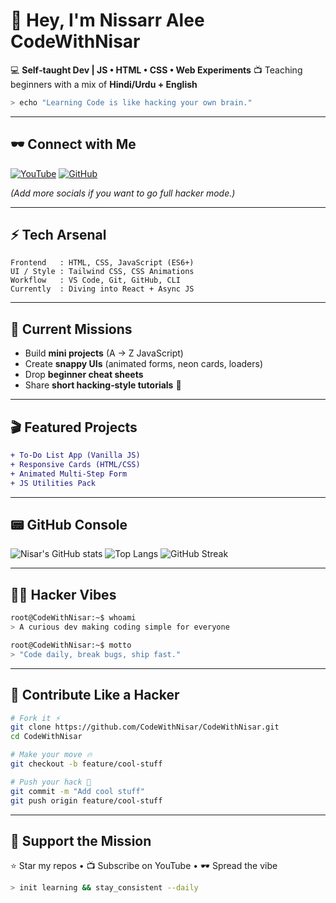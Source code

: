 # 👾 Hey, I'm Nissarr Alee **CodeWithNisar**

💻 **Self‑taught Dev | JS • HTML • CSS • Web Experiments**
📺 Teaching beginners with a mix of **Hindi/Urdu + English**

```bash
> echo "Learning Code is like hacking your own brain."
```

---

## 🕶️ Connect with Me

[![YouTube](https://img.shields.io/badge/YouTube-CodeWithNisar-red?style=for-the-badge\&logo=youtube)](https://www.youtube.com/@CodeWithNisar)
[![GitHub](https://img.shields.io/badge/GitHub-CodeWithNisar-black?style=for-the-badge\&logo=github)](https://github.com/CodeWithNisar)

*(Add more socials if you want to go full hacker mode.)*

---

## ⚡ Tech Arsenal

```text
Frontend   : HTML, CSS, JavaScript (ES6+)
UI / Style : Tailwind CSS, CSS Animations
Workflow   : VS Code, Git, GitHub, CLI
Currently  : Diving into React + Async JS
```

---

## 🔮 Current Missions

* Build **mini projects** (A → Z JavaScript)
* Create **snappy UIs** (animated forms, neon cards, loaders)
* Drop **beginner cheat sheets**
* Share **short hacking‑style tutorials** 🔐

---

## 🎬 Featured Projects

```diff
+ To‑Do List App (Vanilla JS)
+ Responsive Cards (HTML/CSS)
+ Animated Multi‑Step Form
+ JS Utilities Pack
```

---

## 📟 GitHub Console

![Nisar's GitHub stats](https://github-readme-stats.vercel.app/api?username=CodeWithNisar\&show_icons=true\&theme=radical)
![Top Langs](https://github-readme-stats.vercel.app/api/top-langs/?username=CodeWithNisar\&layout=compact\&theme=radical)
![GitHub Streak](https://streak-stats.demolab.com?user=CodeWithNisar\&theme=radical)

---

## 🏴‍☠️ Hacker Vibes

```bash
root@CodeWithNisar:~$ whoami
> A curious dev making coding simple for everyone

root@CodeWithNisar:~$ motto
> "Code daily, break bugs, ship fast."
```

---

## 🤝 Contribute Like a Hacker

```bash
# Fork it ⚡
git clone https://github.com/CodeWithNisar/CodeWithNisar.git
cd CodeWithNisar

# Make your move 🔥
git checkout -b feature/cool-stuff

# Push your hack 💾
git commit -m "Add cool stuff"
git push origin feature/cool-stuff
```

---

## 🎯 Support the Mission

⭐ Star my repos • 📺 Subscribe on YouTube • 🕶️ Spread the vibe

```bash
> init learning && stay_consistent --daily
```
